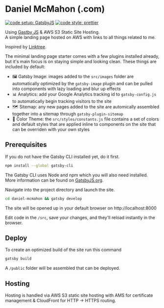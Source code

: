 # Daniel McMahon (.com)

[![code setup: GatsbyJS](https://img.shields.io/badge/setup-Gatsby_JS-blueviolet.svg)](https://github.com/gatsbyjs/gatsby)
[![code style: prettier](https://img.shields.io/badge/code_style-prettier-ff69b4.svg)](https://github.com/prettier/prettier)

Using [Gastby JS](https://www.gatsbyjs.org/) & AWS S3 Static Site Hosting.  
A simple landing page hosted on AWS with links to all things related to me.

Inspired by [Linktree](https://linktr.ee/).

The minimal landing page starter comes with a few plugins installed already, but it's main focus is on staying simple and looking clean. These things are included by default:

- 🖼 Gatsby Image: images added to the `src/images` folder are automatically optimized by the `gatsby-image` plugin and can be pulled into components with lazy loading and blur up effects
- 📊 Analytics: add your Google Analytics tracking id to `gatsby-config.js` to automatically begin tracking visitors to the site
- 🗺 Sitemap: any new pages added to the site are automically assembled together into a sitemap through `gatsby-plugin-sitemap`
- 🎨 Color Theme: the `src/styles/constants.js` file contains a set of colors and default styles that are applied inline to components on the site that can be overriden with your own styles

## Prerequisites

If you do not have the Gatsby CLI installed yet, do it first.

```bash
npm install --global gatsby-cli
```

The Gatsby CLI uses Node and npm which you will also need installed. More information can be found on [GatsbyJS.org](https://www.gatsbyjs.org/tutorial/part-one/).


Navigate into the project directory and launch the site.

```bash
cd daniel-mcmahon && gatsby develop
```

The site will be opened up in your default browser on http://localhost:8000

Edit code in the `/src`, save your changes, and they'll reload instantly in the browser.

## Deploy


To create an optimized build of the site run this command

```bash
gatsby build
```

A `/public` folder will be assembled that can be deployed.

## Hosting

Hosting is handled via AWS S3 static site hosting with AMS for certificate management & CloudFront for HTTP -> HTTPS routing.
